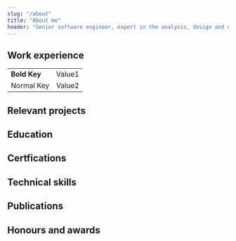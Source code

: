 ```yaml
---
slug: "/about"
title: "About me"
header: "Senior software engineer, expert in the analysis, design and development of open source web-based information systems. Strong experience in Web 2.0 technologies for the management, manipulation and dissemination of statistical data and micro-data. Excellent problem solving skills, enjoy working as a team member as well as independently."
---
```


## Work experience

|              |        |
| ------------ | ------ |
| **Bold Key** | Value1 |
| Normal Key   | Value2 |

## Relevant projects

## Education

## Certfications

## Technical skills

## Publications

## Honours and awards
